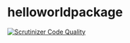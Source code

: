 # helloworldpackage


[![Scrutinizer Code Quality](https://scrutinizer-ci.com/g/manuelblanch/helloworldpackage/badges/quality-score.png?b=master)](https://scrutinizer-ci.com/g/manuelblanch/helloworldpackage/?branch=master)
